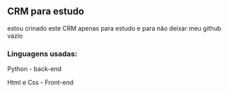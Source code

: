 ## CRM para estudo

<p>estou crinado este CRM apenas para estudo e para não deixar meu github vazio</p>

<h3>Linguagens usadas:</h3>
<p>Python - back-end</p>
<p>Html e Css - Front-end</p>

